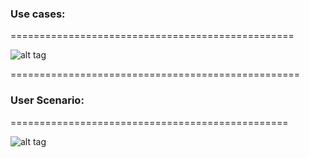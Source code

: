 ### Use cases:
=================================================

![alt tag](http://users.metropolia.fi/~m0502292/MetropoliaIndoorPositioningSystem.jpg)

==================================================

### User Scenario:
================================================

![alt tag](http://users.metropolia.fi/~m0502292/navigation.jpg)
